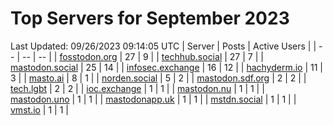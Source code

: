 # Top Servers for September 2023
Last Updated: 09/26/2023 09:14:05 UTC
| Server | Posts | Active Users |
| -- | -- | -- |
| [fosstodon.org](https://fosstodon.org/tags/PowerShell) | 27 | 9 |
| [techhub.social](https://techhub.social/tags/PowerShell) | 27 | 7 |
| [mastodon.social](https://mastodon.social/tags/PowerShell) | 25 | 14 |
| [infosec.exchange](https://infosec.exchange/tags/PowerShell) | 16 | 12 |
| [hachyderm.io](https://hachyderm.io/tags/PowerShell) | 11 | 3 |
| [masto.ai](https://masto.ai/tags/PowerShell) | 8 | 1 |
| [norden.social](https://norden.social/tags/PowerShell) | 5 | 2 |
| [mastodon.sdf.org](https://mastodon.sdf.org/tags/PowerShell) | 2 | 2 |
| [tech.lgbt](https://tech.lgbt/tags/PowerShell) | 2 | 2 |
| [ioc.exchange](https://ioc.exchange/tags/PowerShell) | 1 | 1 |
| [mastodon.nu](https://mastodon.nu/tags/PowerShell) | 1 | 1 |
| [mastodon.uno](https://mastodon.uno/tags/PowerShell) | 1 | 1 |
| [mastodonapp.uk](https://mastodonapp.uk/tags/PowerShell) | 1 | 1 |
| [mstdn.social](https://mstdn.social/tags/PowerShell) | 1 | 1 |
| [vmst.io](https://vmst.io/tags/PowerShell) | 1 | 1 |
